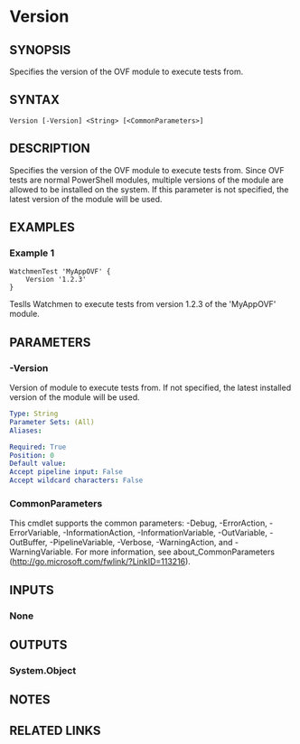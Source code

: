 ﻿---
external help file: Watchmen-help.xml
online version: 
schema: 2.0.0
---

# Version
## SYNOPSIS
Specifies the version of the OVF module to execute tests from.

## SYNTAX

```
Version [-Version] <String> [<CommonParameters>]
```

## DESCRIPTION
Specifies the version of the OVF module to execute tests from. Since OVF tests are normal PowerShell modules, multiple versions of the module are
allowed to be installed on the system. If this parameter is not specified, the latest version of the module will be used.

## EXAMPLES

### Example 1
```
WatchmenTest 'MyAppOVF' {
    Version '1.2.3'
}
```

Teslls Watchmen to execute tests from version 1.2.3 of the 'MyAppOVF' module.

## PARAMETERS

### -Version
Version of module to execute tests from. If not specified, the latest installed version of the module will be used.

```yaml
Type: String
Parameter Sets: (All)
Aliases: 

Required: True
Position: 0
Default value: 
Accept pipeline input: False
Accept wildcard characters: False
```

### CommonParameters
This cmdlet supports the common parameters: -Debug, -ErrorAction, -ErrorVariable, -InformationAction, -InformationVariable, -OutVariable, -OutBuffer, -PipelineVariable, -Verbose, -WarningAction, and -WarningVariable. For more information, see about_CommonParameters (http://go.microsoft.com/fwlink/?LinkID=113216).
## INPUTS

### None

## OUTPUTS

### System.Object

## NOTES

## RELATED LINKS


